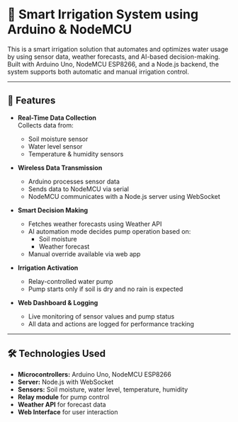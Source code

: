 # 🌱 Smart Irrigation System using Arduino & NodeMCU

This is a smart irrigation solution that automates and optimizes water usage by using sensor data, weather forecasts, and AI-based decision-making. Built with Arduino Uno, NodeMCU ESP8266, and a Node.js backend, the system supports both automatic and manual irrigation control.

---

## 🚀 Features

- **Real-Time Data Collection**  
  Collects data from:
  - Soil moisture sensor
  - Water level sensor
  - Temperature & humidity sensors

- **Wireless Data Transmission**  
  - Arduino processes sensor data
  - Sends data to NodeMCU via serial
  - NodeMCU communicates with a Node.js server using WebSocket

- **Smart Decision Making**  
  - Fetches weather forecasts using Weather API
  - AI automation mode decides pump operation based on:
    - Soil moisture
    - Weather forecast
  - Manual override available via web app

- **Irrigation Activation**  
  - Relay-controlled water pump
  - Pump starts only if soil is dry and no rain is expected

- **Web Dashboard & Logging**  
  - Live monitoring of sensor values and pump status
  - All data and actions are logged for performance tracking

---

## 🛠️ Technologies Used

- **Microcontrollers:** Arduino Uno, NodeMCU ESP8266  
- **Server:** Node.js with WebSocket  
- **Sensors:** Soil moisture, water level, temperature, humidity  
- **Relay module** for pump control  
- **Weather API** for forecast data  
- **Web Interface** for user interaction  
